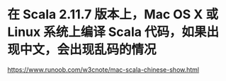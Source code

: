 # 在 Scala 2.11.7 版本上，Mac OS X 或 Linux 系统上编译 Scala 代码，如果出现中文，会出现乱码的情况
https://www.runoob.com/w3cnote/mac-scala-chinese-show.html